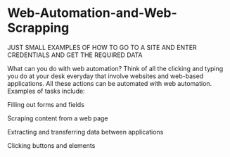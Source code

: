 # Web-Automation-and-Web-Scrapping
JUST SMALL EXAMPLES OF HOW TO GO TO A SITE AND ENTER CREDENTIALS AND GET THE REQUIRED DATA

What can you do with web automation?
Think of all the clicking and typing you do at your desk everyday that involve websites and web-based applications. All these actions can be automated with web automation. Examples of tasks include:

Filling out forms and fields

Scraping content from a web page

Extracting and transferring data between applications

Clicking buttons and elements
